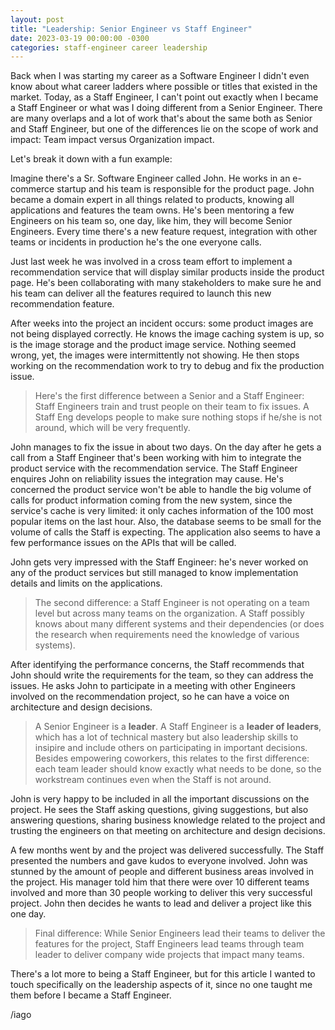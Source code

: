 ```yaml
---
layout: post
title: "Leadership: Senior Engineer vs Staff Engineer"
date: 2023-03-19 00:00:00 -0300
categories: staff-engineer career leadership
---
```


Back when I was starting my career as a Software Engineer I didn't even know about 
what career ladders where possible or titles that existed in the market. Today, as
a Staff Engineer, I can't point out exactly when I became a Staff Engineer or what
was I doing different from a Senior Engineer. There are many overlaps and a lot of
work that's about the same both as Senior and Staff Engineer, but one of the 
differences lie on the scope of work and impact: Team impact versus Organization
impact.

Let's break it down with a fun example:

Imagine there's a Sr. Software Engineer called John. He works in an e-commerce
startup and his team is responsible for the product page. John became a domain
expert in all things related to products, knowing all applications and features
the team owns. He's been mentoring a few Engineers on his team so, one day, like
him, they will become Senior Engineers. Every time there's a new feature request,
integration with other teams or incidents in production he's the one everyone
calls.

Just last week he was involved in a cross team effort to implement a recommendation
service that will display similar products inside the product page. He's been
collaborating with many stakeholders to make sure he and his team can deliver all
the features required to launch this new recommendation feature.

After weeks into the project an incident occurs: some product images are not
being displayed correctly. He knows the image caching system is up, so is the
image storage and the product image service. Nothing seemed wrong, yet, the
images were intermittently not showing. He then stops working on the recommendation
work to try to debug and fix the production issue.

> Here's the first difference between a Senior and a Staff Engineer: Staff Engineers
> train and trust people on their team to fix issues. A Staff Eng develops people
> to make sure nothing stops if he/she is not around, which will be very frequently.

John manages to fix the issue in about two days. On the day after he gets a call from
a Staff Engineer that's been working with him to integrate the product service with
the recommendation service. The Staff Engineer enquires John on reliability issues
the integration may cause. He's concerned the product service won't be able to
handle the big volume of calls for product information coming from the new system,
since the service's cache is very limited: it only caches information of the 100
most popular items on the last hour. Also, the database seems to be small for
the volume of calls the Staff is expecting. The application also seems to have a
few performance issues on the APIs that will be called.

John gets very impressed with the Staff Engineer: he's never worked on any of the
product services but still managed to know implementation details and limits on
the applications.

> The second difference: a Staff Engineer is not operating on a team level but
> across many teams on the organization. A Staff possibly knows about many
> different systems and their dependencies (or does the research when requirements
> need the knowledge of various systems).

After identifying the performance concerns, the Staff recommends that John should
write the requirements for the team, so they can address the issues. He asks John
to participate in a meeting with other Engineers involved on the recommendation
project, so he can have a voice on architecture and design decisions.

> A Senior Engineer is a **leader**. A Staff Engineer is a **leader of leaders**, which
> has a lot of technical mastery but also leadership skills to insipire and include
> others on participating in important decisions. Besides empowering coworkers,
> this relates to the first difference: each team leader should know exactly what
> needs to be done, so the workstream continues even when the Staff is not around.

John is very happy to be included in all the important discussions on the project.
He sees the Staff asking questions, giving suggestions, but also answering questions,
sharing business knowledge related to the project and trusting the engineers on that
meeting on architecture and design decisions.

A few months went by and the project was delivered successfully. The Staff presented
the numbers and gave kudos to everyone involved. John was stunned by the amount of
people and different business areas involved in the project. His manager told him
that there were over 10 different teams involved and more than 30 people working to
deliver this very successful project. John then decides he wants to lead and deliver
a project like this one day.

> Final difference: While Senior Engineers lead their teams to deliver the features
> for the project, Staff Engineers lead teams through team leader to deliver company
> wide projects that impact many teams.

There's a lot more to being a Staff Engineer, but for this article I wanted to touch
specifically on the leadership aspects of it, since no one taught me them before I 
became a Staff Engineer.

/iago